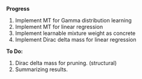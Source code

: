 **Progress**

1. Implement MT for Gamma distribution learning
2. Implement MT for linear regression
3. Implement learnable mixture weight as concrete
4. Implement Dirac delta mass for linear regression

**To Do:**
1. Dirac delta mass for pruning. (structural)
2. Summarizing results. 
